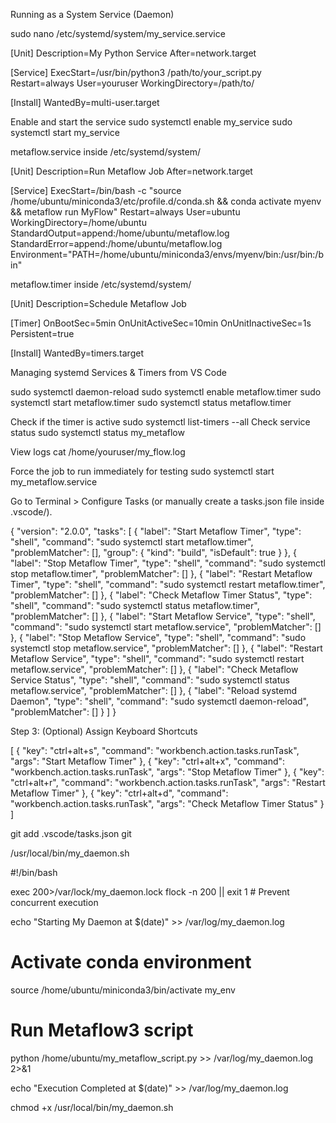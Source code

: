 Running as a System Service (Daemon)

sudo nano /etc/systemd/system/my_service.service

[Unit]
Description=My Python Service
After=network.target

[Service]
ExecStart=/usr/bin/python3 /path/to/your_script.py
Restart=always
User=youruser
WorkingDirectory=/path/to/

[Install]
WantedBy=multi-user.target


Enable and start the service
sudo systemctl enable my_service
sudo systemctl start my_service


metaflow.service inside /etc/systemd/system/

[Unit]
Description=Run Metaflow Job
After=network.target

[Service]
ExecStart=/bin/bash -c "source /home/ubuntu/miniconda3/etc/profile.d/conda.sh && conda activate myenv && metaflow run MyFlow"
Restart=always
User=ubuntu
WorkingDirectory=/home/ubuntu
StandardOutput=append:/home/ubuntu/metaflow.log
StandardError=append:/home/ubuntu/metaflow.log
Environment="PATH=/home/ubuntu/miniconda3/envs/myenv/bin:/usr/bin:/bin"


metaflow.timer inside /etc/systemd/system/

[Unit]
Description=Schedule Metaflow Job

[Timer]
OnBootSec=5min
OnUnitActiveSec=10min
OnUnitInactiveSec=1s
Persistent=true

[Install]
WantedBy=timers.target

Managing systemd Services & Timers from VS Code

sudo systemctl daemon-reload
sudo systemctl enable metaflow.timer
sudo systemctl start metaflow.timer
sudo systemctl status metaflow.timer


Check if the timer is active
sudo systemctl list-timers --all
Check service status
sudo systemctl status my_metaflow

View logs
cat /home/youruser/my_flow.log

Force the job to run immediately for testing
sudo systemctl start my_metaflow.service


Go to Terminal > Configure Tasks (or manually create a tasks.json file inside .vscode/).

{
    "version": "2.0.0",
    "tasks": [
        {
            "label": "Start Metaflow Timer",
            "type": "shell",
            "command": "sudo systemctl start metaflow.timer",
            "problemMatcher": [],
            "group": {
                "kind": "build",
                "isDefault": true
            }
        },
        {
            "label": "Stop Metaflow Timer",
            "type": "shell",
            "command": "sudo systemctl stop metaflow.timer",
            "problemMatcher": []
        },
        {
            "label": "Restart Metaflow Timer",
            "type": "shell",
            "command": "sudo systemctl restart metaflow.timer",
            "problemMatcher": []
        },
        {
            "label": "Check Metaflow Timer Status",
            "type": "shell",
            "command": "sudo systemctl status metaflow.timer",
            "problemMatcher": []
        },
        {
            "label": "Start Metaflow Service",
            "type": "shell",
            "command": "sudo systemctl start metaflow.service",
            "problemMatcher": []
        },
        {
            "label": "Stop Metaflow Service",
            "type": "shell",
            "command": "sudo systemctl stop metaflow.service",
            "problemMatcher": []
        },
        {
            "label": "Restart Metaflow Service",
            "type": "shell",
            "command": "sudo systemctl restart metaflow.service",
            "problemMatcher": []
        },
        {
            "label": "Check Metaflow Service Status",
            "type": "shell",
            "command": "sudo systemctl status metaflow.service",
            "problemMatcher": []
        },
        {
            "label": "Reload systemd Daemon",
            "type": "shell",
            "command": "sudo systemctl daemon-reload",
            "problemMatcher": []
        }
    ]
}

Step 3: (Optional) Assign Keyboard Shortcuts

[
    {
        "key": "ctrl+alt+s",
        "command": "workbench.action.tasks.runTask",
        "args": "Start Metaflow Timer"
    },
    {
        "key": "ctrl+alt+x",
        "command": "workbench.action.tasks.runTask",
        "args": "Stop Metaflow Timer"
    },
    {
        "key": "ctrl+alt+r",
        "command": "workbench.action.tasks.runTask",
        "args": "Restart Metaflow Timer"
    },
    {
        "key": "ctrl+alt+d",
        "command": "workbench.action.tasks.runTask",
        "args": "Check Metaflow Timer Status"
    }
]

git add .vscode/tasks.json
git

/usr/local/bin/my_daemon.sh

#!/bin/bash

exec 200>/var/lock/my_daemon.lock
flock -n 200 || exit 1  # Prevent concurrent execution

echo "Starting My Daemon at $(date)" >> /var/log/my_daemon.log

# Activate conda environment
source /home/ubuntu/miniconda3/bin/activate my_env

# Run Metaflow3 script
python /home/ubuntu/my_metaflow_script.py >> /var/log/my_daemon.log 2>&1

echo "Execution Completed at $(date)" >> /var/log/my_daemon.log

chmod +x /usr/local/bin/my_daemon.sh
